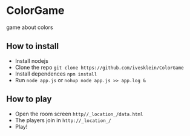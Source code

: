 # ColorGame
game about colors

## How to install
* Install nodejs
* Clone the repo ```git clone https://github.com/ivesklein/ColorGame```
* Install dependences ```npm install```
* Run ```node app.js``` or ```nohup node app.js >> app.log &```

## How to play
* Open the room screen ```http//_location_/data.html```
* The players join in ```http://_location_/```
* Play!
